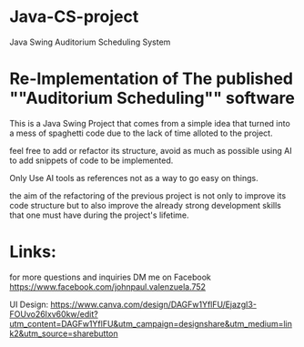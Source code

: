 # Java-CS-project
Java Swing Auditorium Scheduling System

# Re-Implementation of The published ""Auditorium Scheduling"" software ##

  This is a Java Swing Project that comes from a simple idea that turned into a mess of
spaghetti code due to the lack of time alloted to the project.

  feel free to add or refactor its structure, avoid as much as possible using AI to add
snippets of code to be implemented. 

  Only Use AI tools as references not as a way to go easy on things.

  the aim of the refactoring of the previous project is not only to improve its code
structure but to also improve the already strong development skills that one must 
have during the project's lifetime. 

# Links:
  
  for more questions and inquiries DM me on Facebook
  https://www.facebook.com/johnpaul.valenzuela.752

  UI Design:
  https://www.canva.com/design/DAGFw1YflFU/EjazgI3-FOUvo26Ixv60kw/edit?utm_content=DAGFw1YflFU&utm_campaign=designshare&utm_medium=link2&utm_source=sharebutton
